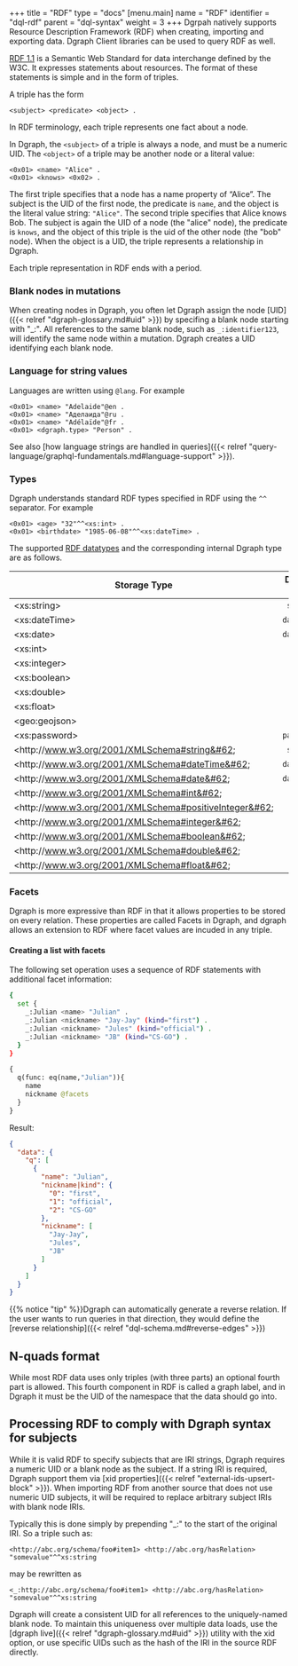 +++
title = "RDF"
type = "docs"
[menu.main]
  name = "RDF"
  identifier = "dql-rdf"
  parent = "dql-syntax"
  weight = 3
+++
Dgrpah natively supports Resource Description Framework (RDF) when creating, importing and exporting data. Dgraph Client libraries can be used to query RDF as well.

[RDF 1.1](https://www.w3.org/RDF/) is a Semantic Web Standard for data interchange defined by the W3C. It expresses statements about resources. The format of these statements is simple and in the form of triples.


A triple has the form
```
<subject> <predicate> <object> .
```

In RDF terminology, each triple represents one fact about a node. 

In Dgraph, the `<subject>` of a triple is always a node, and must be a numeric UID.  The `<object>` of a triple may be another node or a literal value:
```
<0x01> <name> "Alice" .
<0x01> <knows> <0x02> .
```
The first triple specifies that a node has a name property of “Alice”. The subject is the UID of the first node, the predicate is `name`, and the object is the literal value string: `"Alice"`. 
The second triple specifies that Alice knows Bob. The subject is again the UID of a node (the "alice" node), the predicate is `knows`, and the object of this triple is the uid of the other node (the "bob" node). When the object is a UID, the triple represents a relationship in Dgraph.

Each triple representation in RDF ends with a period.  

### Blank nodes in mutations
When creating nodes in Dgraph, you often let Dgraph assign the node [UID]({{< relref "dgraph-glossary.md#uid" >}}) by specifing a blank node starting with "_:". All references to the same blank node, such as `_:identifier123`, will identify the same node within a mutation. Dgraph creates a UID identifying each blank node.
### Language for string values
Languages are written using `@lang`. For example
```
<0x01> <name> "Adelaide"@en .
<0x01> <name> "Аделаида"@ru .
<0x01> <name> "Adélaïde"@fr .
<0x01> <dgraph.type> "Person" .
```
See also [how language strings are handled in queries]({{< relref "query-language/graphql-fundamentals.md#language-support" >}}).

### Types
Dgraph understands standard RDF types specified in RDF using the `^^` separator.  For example
```
<0x01> <age> "32"^^<xs:int> .
<0x01> <birthdate> "1985-06-08"^^<xs:dateTime> .
```

The supported [RDF datatypes](https://www.w3.org/TR/rdf11-concepts/#section-Datatypes) and the corresponding internal Dgraph type are as follows.

| Storage Type                                                    | Dgraph type     |
| -------------                                                   | :------------:   |
| &#60;xs:string&#62;                                             | `string`         |
| &#60;xs:dateTime&#62;                                           | `dateTime`       |
| &#60;xs:date&#62;                                               | `datetime`       |
| &#60;xs:int&#62;                                                | `int`            |
| &#60;xs:integer&#62;                                            | `int`            |
| &#60;xs:boolean&#62;                                            | `bool`           |
| &#60;xs:double&#62;                                             | `float`          |
| &#60;xs:float&#62;                                              | `float`          |
| &#60;geo:geojson&#62;                                           | `geo`            |
| &#60;xs:password&#62;                                           | `password`       |
| &#60;http&#58;//www.w3.org/2001/XMLSchema#string&#62;           | `string`         |
| &#60;http&#58;//www.w3.org/2001/XMLSchema#dateTime&#62;         | `dateTime`       |
| &#60;http&#58;//www.w3.org/2001/XMLSchema#date&#62;             | `dateTime`       |
| &#60;http&#58;//www.w3.org/2001/XMLSchema#int&#62;              | `int`            |
| &#60;http&#58;//www.w3.org/2001/XMLSchema#positiveInteger&#62;  | `int`            |
| &#60;http&#58;//www.w3.org/2001/XMLSchema#integer&#62;          | `int`            |
| &#60;http&#58;//www.w3.org/2001/XMLSchema#boolean&#62;          | `bool`           |
| &#60;http&#58;//www.w3.org/2001/XMLSchema#double&#62;           | `float`          |
| &#60;http&#58;//www.w3.org/2001/XMLSchema#float&#62;            | `float`          |


### Facets

Dgraph is more expressive than RDF in that it allows properties to be stored on every relation. These properties are called Facets in Dgraph, and dgraph allows an extension to RDF where facet values are incuded in any triple.
####  Creating a list with facets

The following set operation uses a sequence of RDF statements with additional facet information:
```sh
{
  set {
    _:Julian <name> "Julian" .
    _:Julian <nickname> "Jay-Jay" (kind="first") .
    _:Julian <nickname> "Jules" (kind="official") .
    _:Julian <nickname> "JB" (kind="CS-GO") .
  }
}
```

```graphql
{
  q(func: eq(name,"Julian")){
    name
    nickname @facets
  }
}
```
Result:
```JSON
{
  "data": {
    "q": [
      {
        "name": "Julian",
        "nickname|kind": {
          "0": "first",
          "1": "official",
          "2": "CS-GO"
        },
        "nickname": [
          "Jay-Jay",
          "Jules",
          "JB"
        ]
      }
    ]
  }
}
```
{{% notice "tip" %}}Dgraph can automatically generate a reverse relation. If the user wants to run
queries in that direction, they would define the [reverse relationship]({{< relref "dql-schema.md#reverse-edges" >}})
## N-quads format
While most RDF data uses only triples (with three parts) an optional fourth part is allowed. This fourth component in RDF is called a graph label, and in Dgraph it must be the UID of the namespace that the data should go into.  

## Processing RDF to comply with Dgraph syntax for subjects

While it is valid RDF to specify subjects that are IRI strings, Dgraph requires a numeric UID or a blank node as the subject. If a string IRI is required, Dgraph support them via [xid properties]({{< relref "external-ids-upsert-block" >}}). When importing RDF from another source that does not use numeric UID subjects, it will be required to replace arbitrary subject IRIs with blank node IRIs.

Typically this is done simply by prepending "_:" to the start of the original IRI. So a triple such as:

```<http://abc.org/schema/foo#item1> <http://abc.org/hasRelation> "somevalue"^^xs:string```

may be rewritten as 

```<_:http://abc.org/schema/foo#item1> <http://abc.org/hasRelation> "somevalue"^^xs:string```

Dgraph will create a consistent UID for all references to the uniquely-named blank node. To maintain this uniqueness over multiple data loads, use the [dgraph live]({{< relref "dgraph-glossary.md#uid" >}}) utility with the xid option, or use specific UIDs such as the hash of the IRI in the source RDF directly.

